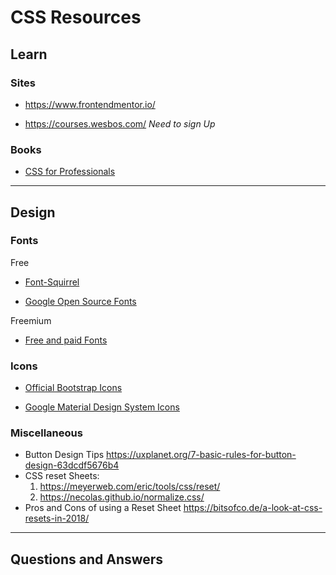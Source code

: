 # **CSS Resources**

## **Learn**

### **Sites**

* <https://www.frontendmentor.io/>

* <https://courses.wesbos.com/> *Need to sign Up*

### **Books**

* [CSS for Professionals](https://books.goalkicker.com/CSSBook/)

---

## **Design**

### **Fonts**

Free
* [Font-Squirrel](https://www.fontsquirrel.com/)

* [Google Open Source Fonts](https://fonts.google.com/)

Freemium
* [Free and paid Fonts](https://fontawesome.com/)

### **Icons**

* [Official Bootstrap Icons](https://icons.getbootstrap.com/)

* [Google Material Design System Icons](https://material.io/resources/icons/?style=baseline)

### **Miscellaneous**

* Button Design Tips <https://uxplanet.org/7-basic-rules-for-button-design-63dcdf5676b4>
* CSS reset Sheets:
    1. <https://meyerweb.com/eric/tools/css/reset/>
    2. <https://necolas.github.io/normalize.css/>
* Pros and Cons of using a Reset Sheet <https://bitsofco.de/a-look-at-css-resets-in-2018/>

---

## **Questions and Answers**
